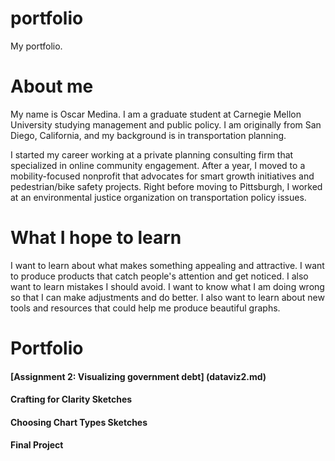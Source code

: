 # portfolio
My portfolio.

# About me
My name is Oscar Medina. I am a graduate student at Carnegie Mellon University studying management and public policy.  I am originally from San Diego, California, and my background is in transportation planning. 

I started my career working at a private planning consulting firm that specialized in online community engagement. After a year, I moved to a mobility-focused nonprofit that advocates for smart growth initiatives and pedestrian/bike safety projects. Right before moving to Pittsburgh, I worked at an environmental justice organization on transportation policy issues. 

# What I hope to learn
I want to learn about what makes something appealing and attractive. I want to produce products that catch people's attention and get noticed. I also want to learn mistakes I should avoid. I want to know what I am doing wrong so that I can make adjustments and do better. I also want to learn about new tools and resources that could help me produce beautiful graphs.

# Portfolio
#### [Assignment 2: Visualizing government debt] (dataviz2.md)


#### Crafting for Clarity Sketches
#### Choosing Chart Types Sketches
#### Final Project
